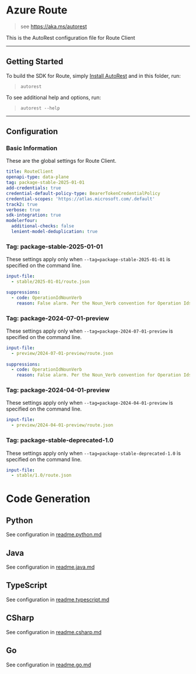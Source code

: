 # Azure Route

> see https://aka.ms/autorest

This is the AutoRest configuration file for Route Client

---

## Getting Started

To build the SDK for Route, simply [Install AutoRest](https://aka.ms/autorest/install) and in this folder, run:

> `autorest`

To see additional help and options, run:

> `autorest --help`

---

## Configuration

### Basic Information

These are the global settings for Route Client.

``` yaml
title: RouteClient
openapi-type: data-plane
tag: package-stable-2025-01-01
add-credentials: true
credential-default-policy-type: BearerTokenCredentialPolicy
credential-scopes: 'https://atlas.microsoft.com/.default'
track2: true
verbose: true
sdk-integration: true
modelerfour:
  additional-checks: false
  lenient-model-deduplication: true
```

### Tag: package-stable-2025-01-01

These settings apply only when `--tag=package-stable-2025-01-01` is specified on the command line.

```yaml $(tag) == 'package-stable-2025-01-01'
input-file:
  - stable/2025-01-01/route.json

suppressions:
  - code: OperationIdNounVerb
    reason: False alarm. Per the Noun_Verb convention for Operation Ids, the noun 'Route' should not appear after the underscore.
```

### Tag: package-2024-07-01-preview

These settings apply only when `--tag=package-2024-07-01-preview` is specified on the command line.

```yaml $(tag) == 'package-2024-07-01-preview'
input-file:
  - preview/2024-07-01-preview/route.json
  
suppressions:
  - code: OperationIdNounVerb
    reason: False alarm. Per the Noun_Verb convention for Operation Ids, the noun 'Route' should not appear after the underscore.
```

### Tag: package-2024-04-01-preview

These settings apply only when `--tag=package-2024-04-01-preview` is specified on the command line.

```yaml $(tag) == 'package-2024-04-01-preview'
input-file:
  - preview/2024-04-01-preview/route.json
```

### Tag: package-stable-deprecated-1.0

These settings apply only when `--tag=package-stable-deprecated-1.0` is specified on the command line.

``` yaml $(tag) == 'package-stable-deprecated-1.0'
input-file:
  - stable/1.0/route.json
```

# Code Generation

## Python

See configuration in [readme.python.md](./readme.python.md)

## Java

See configuration in [readme.java.md](./readme.java.md)

## TypeScript

See configuration in [readme.typescript.md](./readme.typescript.md)

## CSharp

See configuration in [readme.csharp.md](./readme.csharp.md)

## Go

See configuration in [readme.go.md](./readme.go.md)
